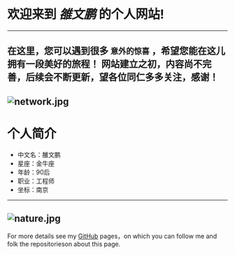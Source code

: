 # 欢迎来到 ***雒文鹏*** 的个人网站!
---
在这里，您可以遇到很多 `意外的惊喜` ，希望您能在这儿拥有一段美好的旅程！
网站建立之初，内容尚不完善，后续会不断更新，望各位同仁多多关注，感谢！
---
![network.jpg](../images/network.jpg)
---
# 个人简介
- 中文名：雒文鹏
- 星座：金牛座
- 年龄：90后
- 职业：工程师
- 坐标：南京

---
![nature.jpg](../images/nature.jpg)
---
For more details see my [GitHub](https://guides.github.com/luowenpeng) pages，on which you can follow me and folk the repositorieson about this page.

